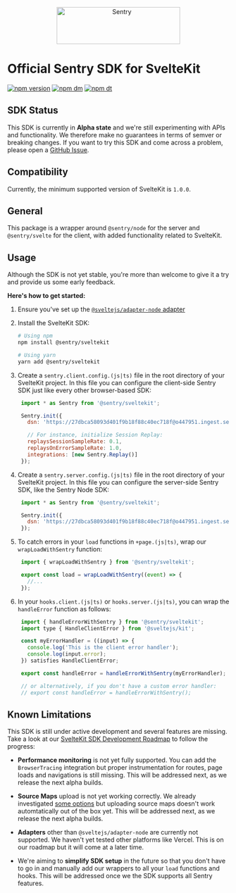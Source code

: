 <p align="center">
  <a href="https://sentry.io/?utm_source=github&utm_medium=logo" target="_blank">
    <img src="https://sentry-brand.storage.googleapis.com/sentry-wordmark-dark-280x84.png" alt="Sentry" width="280" height="84">
  </a>
</p>

# Official Sentry SDK for SvelteKit

[![npm version](https://img.shields.io/npm/v/@sentry/sveltekit.svg)](https://www.npmjs.com/package/@sentry/sveltekit)
[![npm dm](https://img.shields.io/npm/dm/@sentry/sveltekit.svg)](https://www.npmjs.com/package/@sentry/sveltekit)
[![npm dt](https://img.shields.io/npm/dt/@sentry/sveltekit.svg)](https://www.npmjs.com/package/@sentry/sveltekit)

<!--
TODO: No docs yet, comment back in once we have docs
## Links

- [Official SDK Docs](https://docs.sentry.io/platforms/javascript/guides/sveltekit/)
- [TypeDoc](http://getsentry.github.io/sentry-javascript/) -->

## SDK Status

This SDK is currently in **Alpha state** and we're still experimenting with APIs and functionality. We therefore make no guarantees in terms of semver or breaking changes. If you want to try this SDK and come across a problem, please open a [GitHub Issue](https://github.com/getsentry/sentry-javascript/issues/new/choose).

## Compatibility

Currently, the minimum supported version of SvelteKit is `1.0.0`.

## General

This package is a wrapper around `@sentry/node` for the server and `@sentry/svelte` for the client, with added functionality related to SvelteKit.

## Usage

Although the SDK is not yet stable, you're more than welcome to give it a try and provide us some early feedback.

**Here's how to get started:**

1. Ensure you've set up the [`@sveltejs/adapter-node` adapter](https://kit.svelte.dev/docs/adapter-node)

2. Install the SvelteKit SDK:

   ```bash
   # Using npm
   npm install @sentry/sveltekit

   # Using yarn
   yarn add @sentry/sveltekit
   ```

3. Create a `sentry.client.config.(js|ts)` file in the root directory of your SvelteKit project.
   In this file you can configure the client-side Sentry SDK just like every other browser-based SDK:

   ```javascript
    import * as Sentry from '@sentry/sveltekit';

    Sentry.init({
      dsn: 'https://27dbca58093d401f9b18f88c40ec718f@o447951.ingest.sentry.io/4504796902588416',

      // For instance, initialize Session Replay:
      replaysSessionSampleRate: 0.1,
      replaysOnErrorSampleRate: 1.0,
      integrations: [new Sentry.Replay()]
    });
   ```

4. Create a `sentry.server.config.(js|ts)` file in the root directory of your SvelteKit project.
   In this file you can configure the server-side Sentry SDK, like the Sentry Node SDK:

   ```javascript
    import * as Sentry from '@sentry/sveltekit';

    Sentry.init({
      dsn: 'https://27dbca58093d401f9b18f88c40ec718f@o447951.ingest.sentry.io/4504796902588416',
    });
   ```

5. To catch errors in your `load` functions in `+page.(js|ts)`, wrap our `wrapLoadWithSentry` function:

   ```javascript
    import { wrapLoadWithSentry } from '@sentry/sveltekit';

    export const load = wrapLoadWithSentry((event) => {
      //...
    });
   ```

6. In your `hooks.client.(js|ts)` or `hooks.server.(js|ts)`, you can wrap the `handleError` function as follows:

   ```javascript
    import { handleErrorWithSentry } from '@sentry/sveltekit';
    import type { HandleClientError } from '@sveltejs/kit';

    const myErrorHandler = ((input) => {
      console.log('This is the client error handler');
      console.log(input.error);
    }) satisfies HandleClientError;

    export const handleError = handleErrorWithSentry(myErrorHandler);

    // or alternatively, if you don't have a custom error handler:
    // export const handleError = handleErrorWithSentry();
   ```

## Known Limitations

This SDK is still under active development and several features are missing.
Take a look at our [SvelteKit SDK Development Roadmap](https://github.com/getsentry/sentry-javascript/issues/6692) to follow the progress:

- **Performance monitoring** is not yet fully supported.
  You can add the `BrowserTracing` integration but proper instrumentation for routes, page loads and navigations is still missing.
  This will be addressed next, as we release the next alpha builds.

- **Source Maps** upload is not yet working correctly.
  We already investigated [some options](https://github.com/getsentry/sentry-javascript/discussions/5838#discussioncomment-4696985) but uploading source maps doesn't work automtatically out of the box yet.
  This will be addressed next, as we release the next alpha builds.

- **Adapters** other than `@sveltejs/adapter-node` are currently not supported.
  We haven't yet tested other platforms like Vercel.
  This is on our roadmap but it will come at a later time.

- We're aiming to **simplify SDK setup** in the future so that you don't have to go in and manually add our wrappers to all your `load` functions and hooks.
  This will be addressed once we the SDK supports all Sentry features.
